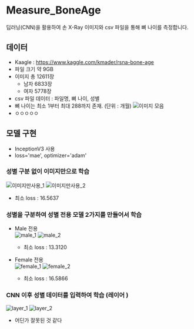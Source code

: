 # Measure_BoneAge
딥러닝(CNN)을 활용하여 손 X-Ray 이미지와 csv 파일을 통해 뼈 나이를 측정합니다.

## 데이터
- Kaagle : https://www.kaggle.com/kmader/rsna-bone-age
- 파일 크기 약 9GB
- 이미지 총 12611장
  - 남자 6833장
  - 여자 5778장
- csv 파일 데이터 : 파일명, 뼈 나이, 성별
- 뼈 나이는 최소 1부터 최대 288까지 존재. (단위 : 개월)
  ![이미지 모음](https://user-images.githubusercontent.com/37574274/91641383-eea77a00-ea5e-11ea-8e4a-15ba9ebb1d88.png)
- ㅇㅇㅇㅇㅇ

## 모델 구현
- InceptionV3 사용
- loss='mae', optimizer='adam'

### 성별 구분 없이 이미지만으로 학습
![이미지만사용_1](https://user-images.githubusercontent.com/37574274/91690208-83fe5780-eba0-11ea-9ede-8527704b02a4.png)
![이미지만사용_2](https://user-images.githubusercontent.com/37574274/91690210-852f8480-eba0-11ea-8893-e1de98c37667.png)  
- 최소 loss : 16.5637

### 성별을 구분하여 성별 전용 모델 2가지를 만들어서 학습
- Male 전용  
![male_1](https://user-images.githubusercontent.com/37574274/91690242-91b3dd00-eba0-11ea-97cd-10142247c20c.png)
![male_2](https://user-images.githubusercontent.com/37574274/91690244-924c7380-eba0-11ea-82c5-8b5e98576533.png)  
  - 최소 loss : 13.3120
  
- Female 전용  
![female_1](https://user-images.githubusercontent.com/37574274/91690289-a7290700-eba0-11ea-8cdf-9cab483bcbdc.png)
![female_2](https://user-images.githubusercontent.com/37574274/91690290-a7c19d80-eba0-11ea-9879-f6bf60ac885b.png)  
  - 최소 loss : 16.5866
  
### CNN 이후 성별 데이터를 입력하여 학습 (레이어 )
![layer_1](https://user-images.githubusercontent.com/37574274/91690645-46e69500-eba1-11ea-8315-52fabec4d2e8.png)
![layer_2](https://user-images.githubusercontent.com/37574274/91690651-48b05880-eba1-11ea-86bf-3f826e0b2d48.png)  
- 어딘가 잘못된 것 같다
